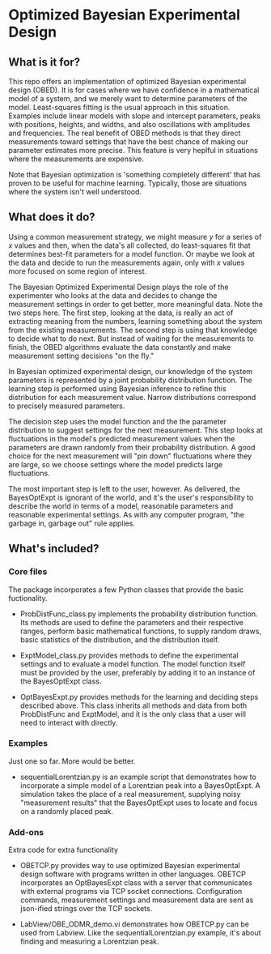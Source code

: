 # Optimized Bayesian Experimental Design

## What is it for?

This repo offers an implementation of optimized Bayesian experimental
design (OBED). It is for cases where we have confidence in a
mathematical model of a system, and we merely want to determine
parameters of the model. Least-squares fitting is the usual approach in
this situation. Examples include linear models with slope and intercept
parameters, peaks with positions, heights, and widths, and also
oscillations with amplitudes and frequencies. The real benefit of OBED
methods is that they direct measurements toward settings that have the
best chance of making our parameter estimates more precise. This feature
is very heplful in situations where the measurements are expensive.

Note that Bayesian optimization is 'something completely different' that
has proven to be useful for machine learning. Typically, those are
situations where the system isn't well understood.

## What does it do?
Using a common measurement strategy, we might measure _y_ for a series
of _x_ values and then, when the data's all collected, do least-squares
fit that determines best-fit parameters for a model function. Or maybe
we look at the data and decide to run the measurements again, only with 
_x_ values more focused on some region of interest.

The Bayesian Optimized Experimental Design plays the role of the
experimenter who looks at the data and decides to change the measurement
settings in order to get better, more meaningful data. Note the two
steps here. The first step, looking at the data, is really an act of
extracting meaning from the numbers, learning something about the system
from the existing measurements. The second step is using that knowledge
to decide what to do next. But instead of waiting for the measurements
to finish, the OBED algorithms evaluate the data constantly and make
measurement setting decisions "on the fly."

In Bayesian optimized experimental design, our knowledge of the system
parameters is represented by a joint probability distribution function.
The learning step is performed using Bayesian inference to refine this
distribution for each measurement value. Narrow distributions correspond
to precisely measured parameters.

The decision step uses the model function and the the parameter
distribution to suggest settings for the next measurement. This step
looks at fluctuations in the model's predicted measurement values when
the parameters are drawn randomly from their probability distribution. A
good choice for the next measurement will "pin down" fluctuations where
they are large, so we choose settings where the model predicts large
fluctuations.

The most important step is left to the user, however. As delivered,
the BayesOptExpt is ignorant of the world, and it's the user's
responsibility to describe the world in terms of a model, reasonable
parameters and reasonable experimental settings. As with any computer
program, "the garbage in, garbage out" rule applies.

## What's included?

### Core files
 
The package incorporates a few Python classes that provide the basic
fuctionality.

* ProbDistFunc_class.py implements the probability distribution
  function. Its methods are used to define the parameters and their
  respective ranges, perform basic mathematical functions, to supply
  random draws, basic statistics of the distribution, and the
  distribution itself.

* ExptModel_class.py provides methods to define the experimental
  settings and to evaluate a model function. The model function itself
  must be provided by the user, preferably by adding it to an instance
  of the BayesOptExpt class.

* OptBayesExpt.py provides methods for the learning and deciding steps
  described above. This class inherits all methods and data from both
  ProbDistFunc and ExptModel, and it is the only class that a user will
  need to interact with directly.
  
### Examples

Just one so far. More would be better.

* sequentialLorentzian.py is an example script that demonstrates how to
  incorporate a simple model of a Lorentzian peak into a BayesOptExpt. A
  simulation takes the place of a real measurement, supplying noisy
  "measurement results" that the BayesOptExpt uses to locate and focus
  on a randomly placed peak.

### Add-ons

Extra code for extra functionality

* OBETCP.py provides way to use optimized Bayesian experimental design
  software with programs written in other languages. OBETCP incorporates
  an OptBayesExpt class with a server that communicates with external
  programs via TCP socket connections. Configuration commands,
  measurement settings and measurement data are sent as json-ified
  strings over the TCP sockets.
  
* LabView/OBE_ODMR_demo.vi demonstrates how OBETCP.py can be used from
  Labview. Like the sequentialLorentzian.py example, it's about finding
  and measuring a Lorentzian peak.




